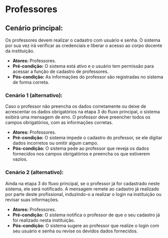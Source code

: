 # Professores

## Cenário principal: 
Os professores devem realizar o cadastro com usuário e senha. O sistema por sua vez irá verificar as credenciais e liberar o acesso ao corpo docente da instituição.
- **Atores:** Professores.
- **Pré-condição:** O sistema está ativo e o usuário tem permissão para acessar a função de cadastro de professores.
- **Pós-condição:** As informações do professor são registradas no sistema de forma correta.

### Cenário 1 (alternativo): 
Caso o professor não preencha os dados corretamente ou deixe de acrescentar os dados obrigatórios na etapa 3 do fluxo principal, o sistema exibirá uma mensagem de erro. O professor deve preencher todos os campos obrigatórios, com as informações corretas.
- **Atores:** Professores.
- **Pré-condição:** O sistema impede o cadastro do professor, se ele digitar dados incorretos ou omitir algum campo.
- **Pós-condição:** O sistema pede ao professor que reveja os dados fornecidos nos campos obrigatórios e preencha os que estiverem vazios.

### Cenário 2 (alternativo): 
Ainda na etapa 3 do fluxo principal, se o professor já for cadastrado neste sistema, ele será notificado. A mensagem remete ao cadastro já realizado por parte deste profissional, induzindo-o a realizar o login na instituição ou revisar suas informações.
- **Atores:** Professores.
- **Pré-condição:** O sistema notifica o professor de que o seu cadastro já foi realizado nesta instituição.
- **Pós-condição:** O sistema sugere ao professor que realize o login com seu usuário e senha ou revise os devidos dados fornecidos.

